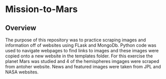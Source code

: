 # Mission-to-Mars
## Overview
The purpose of this repository was to practice scraping images and information off of websites using FLask and MongoDb. Python code was used to navigate webpages to find links to images and these images were copied onto a new website in the templates folder. For this exercise the planet Mars was studied and 4 of the hemispheres imgages were scraped from antoher website. News and featured images were taken from JPL and NASA websites. 
